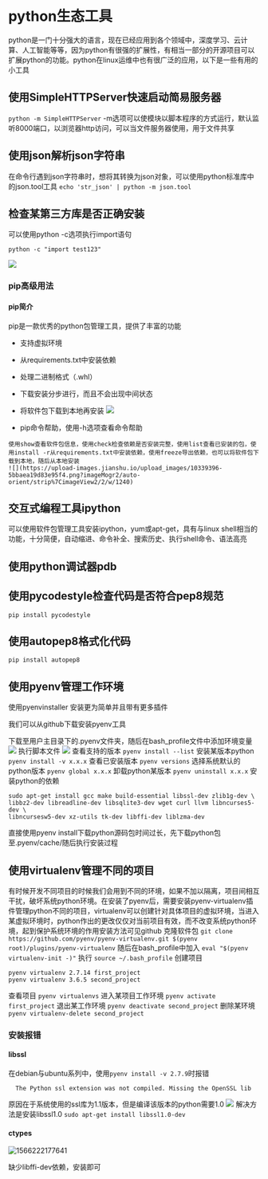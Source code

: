 # python生态工具

python是一门十分强大的语言，现在已经应用到各个领域中，深度学习、云计算、人工智能等等，因为python有很强的扩展性，有相当一部分的开源项目可以扩展python的功能。python在linux运维中也有很广泛的应用，以下是一些有用的小工具

## 使用SimpleHTTPServer快速启动简易服务器

`python -m SimpleHTTPServer`
-m选项可以使模块以脚本程序的方式运行，默认监听8000端口，以浏览器http访问，可以当文件服务器使用，用于文件共享

## 使用json解析json字符串

在命令行遇到json字符串时，想将其转换为json对象，可以使用python标准库中的json.tool工具
`echo 'str_json' | python -m json.tool`

## 检查某第三方库是否正确安装

可以使用python -c选项执行import语句

   ```
   python -c "import test123"
   ```
  ![](https://upload-images.jianshu.io/upload_images/10339396-b886b5ba64879e38.png?imageMogr2/auto-orient/strip%7CimageView2/2/w/1240)
### pip高级用法

#### pip简介

pip是一款优秀的python包管理工具，提供了丰富的功能

   - 支持虚拟环境
   - 从requirements.txt中安装依赖
   - 处理二进制格式（.whl）
   - 下载安装分步进行，而且不会出现中间状态
   - 将软件包下载到本地再安装
       ![](https://upload-images.jianshu.io/upload_images/10339396-b5e843a7769f4cf7.png?imageMogr2/auto-orient/strip%7CimageView2/2/w/1240)

   - pip命令帮助，使用-h选项查看命令帮助
```
使用show查看软件包信息，使用check检查依赖是否安装完整，使用list查看已安装的包，使用install -r从requirements.txt中安装依赖，使用freeze导出依赖，也可以将软件包下载到本地，随后从本地安装
![](https://upload-images.jianshu.io/upload_images/10339396-5bbaea19d83e95f4.png?imageMogr2/auto-orient/strip%7CimageView2/2/w/1240)
```
## 交互式编程工具ipython

可以使用软件包管理工具安装ipython，yum或apt-get，具有与linux shell相当的功能，十分简便，自动缩进、命令补全、搜索历史、执行shell命令、语法高亮

## 使用python调试器pdb

## 使用pycodestyle检查代码是否符合pep8规范

`pip install pycodestyle`

## 使用autopep8格式化代码

`pip install autopep8`

## 使用pyenv管理工作环境

使用pyenvinstaller 安装更为简单并且带有更多插件

我们可以从github下载安装pyenv工具



下载至用户主目录下的.pyenv文件夹，随后在bash_profile文件中添加环境变量
![](https://upload-images.jianshu.io/upload_images/10339396-e5aa772b7db2ba05.png?imageMogr2/auto-orient/strip%7CimageView2/2/w/1240)
执行脚本文件
![](https://upload-images.jianshu.io/upload_images/10339396-7112308dab9009ef.png?imageMogr2/auto-orient/strip%7CimageView2/2/w/1240)
查看支持的版本
```pyenv install --list```
安装某版本python
```pyenv install -v x.x.x```
查看已安装版本
```pyenv versions```
选择系统默认的python版本
```pyenv global x.x.x```
卸载python某版本
```pyenv uninstall x.x.x```
安装python的依赖

```shell
sudo apt-get install gcc make build-essential libssl-dev zlib1g-dev \
libbz2-dev libreadline-dev libsqlite3-dev wget curl llvm libncurses5-dev \
libncursesw5-dev xz-utils tk-dev libffi-dev liblzma-dev
```

直接使用pyenv install下载python源码包时间过长，先下载python包至.pyenv/cache/随后执行安装过程

## 使用virtualenv管理不同的项目

有时候开发不同项目的时候我们会用到不同的环境，如果不加以隔离，项目间相互干扰，破坏系统python环境。在安装了pyenv后，需要安装pyenv-virtualenv插件管理python不同的项目，virtualenv可以创建针对具体项目的虚拟环境，当进入某虚拟环境时，python作出的更改仅仅对当前项目有效，而不改变系统python环境，起到保护系统环境的作用安装方法可见github
克隆软件包
`git clone https://github.com/pyenv/pyenv-virtualenv.git $(pyenv root)/plugins/pyenv-virtualenv`
随后在bash_profile中加入
`eval "$(pyenv virtualenv-init -)"`
执行
`source ~/.bash_profile`
创建项目

```
pyenv virtualenv 2.7.14 first_project
pyenv virtualenv 3.6.5 second_project
```
查看项目
`pyenv virtualenvs`
进入某项目工作环境
`pyenv activate first_project`
退出某工作环境
`pyenv deactivate second_project`
 删除某环境
`pyenv virtualenv-delete second_project`

### 安装报错

#### libssl

  在debian与ubuntu系列中，使用`pyenv install -v 2.7.9`时报错
```
  The Python ssl extension was not compiled. Missing the OpenSSL lib
```
  原因在于系统使用的ssl库为1.1版本，但是编译该版本的python需要1.0
  ![](https://upload-images.jianshu.io/upload_images/10339396-fac939588add556f.png?imageMogr2/auto-orient/strip%7CimageView2/2/w/1240)
  解决方法是安装libssl1.0
  `sudo apt-get install libssl1.0-dev`

#### ctypes

![1566222177641](/home/xiaozhi/Documents/notes/python/linux/assets/1566222177641.png)

缺少libffi-dev依赖，安装即可

